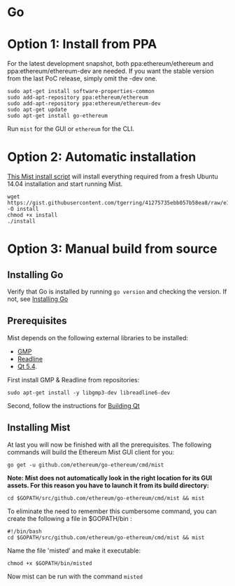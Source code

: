 # Go

# Option 1: Install from PPA

For the latest development snapshot, both ppa:ethereum/ethereum and ppa:ethereum/ethereum-dev are needed. If you want the stable version from the last PoC release, simply omit the -dev one.

```
sudo apt-get install software-properties-common
sudo add-apt-repository ppa:ethereum/ethereum
sudo add-apt-repository ppa:ethereum/ethereum-dev
sudo apt-get update
sudo apt-get install go-ethereum
```

Run `mist` for the GUI or `ethereum` for the CLI.

# Option 2: Automatic installation

[This Mist install script](https://gist.github.com/tgerring/41275735ebb057b58ea8) will install everything required from a fresh Ubuntu 14.04 installation and start running Mist.

```
wget https://gist.githubusercontent.com/tgerring/41275735ebb057b58ea8/raw/e166190f242d873cc8edeae5cb8f1cc667a126ac/goethereumqt54.sh -O install
chmod +x install 
./install
```

# Option 3: Manual build from source

## Installing Go

Verify that Go is installed by running `go version` and checking the version. If not, see [Installing Go](https://github.com/ethereum/go-ethereum/wiki/Installing-Go)

## Prerequisites

Mist depends on the following external libraries to be installed:
* [GMP](https://gmplib.org)
* [Readline](http://www.gnu.org/s/readline/)
* [Qt 5.4](http://www.qt.io/download-open-source/).

First install GMP & Readline from repositories:
```
sudo apt-get install -y libgmp3-dev libreadline6-dev
```

Second, follow the instructions for [Building Qt](https://github.com/ethereum/go-ethereum/wiki/Building-Qt)

## Installing Mist
At last you will now be finished with all the prerequisites. The following commands will build the Ethereum Mist GUI client for you:

    go get -u github.com/ethereum/go-ethereum/cmd/mist

**Note: Mist does not automatically look in the right location for its GUI assets. For this reason you have to launch it from its build directory:**

    cd $GOPATH/src/github.com/ethereum/go-ethereum/cmd/mist && mist

To eliminate the need to remember this cumbersome command, you can create the following a file in $GOPATH/bin :

    #!/bin/bash
    cd $GOPATH/src/github.com/ethereum/go-ethereum/cmd/mist && mist

Name the file 'misted' and make it executable:

    chmod +x $GOPATH/bin/misted

Now mist can be run with the command `misted`
